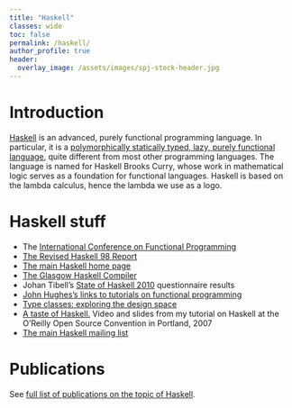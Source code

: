 ```yaml
---
title: "Haskell"
classes: wide
toc: false
permalink: /haskell/
author_profile: true
header:
  overlay_image: /assets/images/spj-stock-header.jpg
---
```


# Introduction
[Haskell](https://www.haskell.org/) is an advanced, purely functional programming language. In particular, it is a [polymorphically statically typed, lazy, purely functional language,](https://www.haskell.org/definition/) quite different from most other programming languages. The language is named for Haskell Brooks Curry, whose work in mathematical logic serves as a foundation for functional languages. Haskell is based on the lambda calculus, hence the lambda we use as a logo.

# Haskell stuff
* The [International Conference on Functional Programming](http://www.cs.luc.edu/icfp/)
* [The Revised Haskell 98 Report](http://haskell.org/definition/)
* [The main Haskell home page](http://www.haskell.org/)
* [The Glasgow Haskell Compiler](http://www.haskell.org/ghc/)
* Johan Tibell’s [State of Haskell 2010](http://blog.johantibell.com/2010/08/results-from-state-of-haskell-2010.html) questionnaire results
* [John Hughes’s links to tutorials on functional programming](http://www.md.chalmers.se/~rjmh/tutorials.html)
* [Type classes: exploring the design space](https://www.microsoft.com/en-us/research/publication/type-classes-an-exploration-of-the-design-space/)
* [A taste of Haskell.](../taste-of-haskell/) Video and slides from my tutorial on Haskell at the O’Reilly Open Source Convention in Portland, 2007
* [The main Haskell mailing list](http://www.haskell.org//pipermail/haskell/)

# Publications
See [full list of publications on the topic of Haskell](../tags/#haskell).
